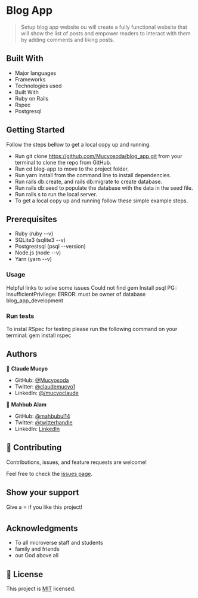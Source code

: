 # Blog App

> Setup blog app website ou will create a fully functional website that will show the list of posts and empower readers to interact with them by adding comments and liking posts.

## Built With

- Major languages
- Frameworks
- Technologies used
- Built With
- Ruby on Rails
- Rspec
- Postgresql


## Getting Started

Follow the steps bellow to get a local copy up and running.

- Run git clone https://github.com/Mucyosoda/blog_app.git from your terminal to clone the repo from GitHub.
- Run cd blog-app to move to the project folder.
- Run yarn install from the command line to install dependencies.
- Run rails db:create, and rails db:migrate to create database.
- Run rails db:seed to populate the database with the data in the seed file.
- Run rails s to run the local server.
- To get a local copy up and running follow these simple example steps.

## Prerequisites

- Ruby (ruby --v)
- SQLite3 (sqlite3 --v)
- Postgrestsql (psql --version)
- Node.js (node --v)
- Yarn (yarn --v)

### Usage

Helpful links to solve some issues
Could not find gem
Install psql
PG:: InsufficientPrivilege: ERROR: must be owner of database blog_app_development

### Run tests

To instal RSpec for testing please run the following command on your terminal:
gem install rspec

## Authors

👤 **Claude Mucyo**

- GitHub: [@Mucyosoda](https://github.com/Mucyosoda)
- Twitter: [@claudemucyo1](https://twitter.com/claudemucyo1)
- LinkedIn: [@/mucyoclaude](linkedin.com/in/mucyoclaude)

👤 **Mahbub Alam**
- GitHub: [@mahbubul14](https://github.com/mahbubul14)
- Twitter: [@twitterhandle](https://twitter.com/mahbubul_14)
- LinkedIn: [LinkedIn](https://www.linkedin.com/in/mahbubul14/)

## 🤝 Contributing

Contributions, issues, and feature requests are welcome!

Feel free to check the [issues page](https://github.com/Mucyosoda/blog_app/issues).

## Show your support

Give a ⭐️ if you like this project!

## Acknowledgments

- To all microverse staff and students
- family and friends
- our God above all

## 📝 License

This project is [MIT](./MIT.md) licensed.
